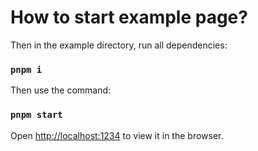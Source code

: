 # How to start example page?

Then in the example directory, run all dependencies:

### `pnpm i`

Then use the command:

### `pnpm start`

Open [http://localhost:1234](http://localhost:1234) to view it in the browser.
